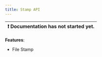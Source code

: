 ```yaml
---
title: Stamp API
---
```


| :exclamation:  Documentation has not started yet. |
|-------------------------------------------------- |


__Features__: 
- File Stamp